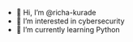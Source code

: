 - 👋 Hi, I’m @richa-kurade
- 👀 I’m interested in cybersecurity
- 🌱 I’m currently learning Python

<!---
richa-kurade/richa-kurade is a ✨ special ✨ repository because its `README.md` (this file) appears on your GitHub profile.
You can click the Preview link to take a look at your changes.
--->
